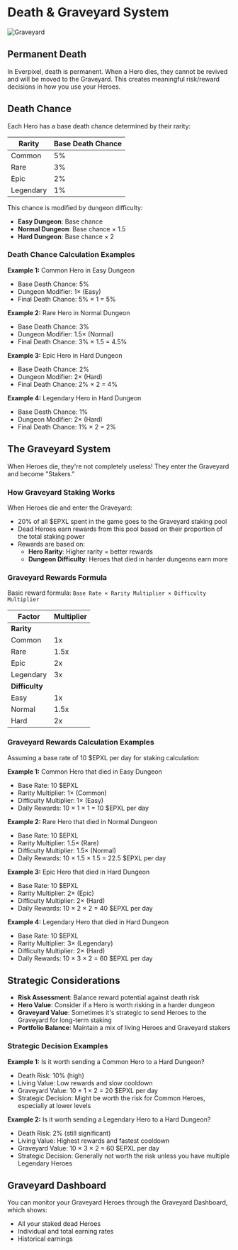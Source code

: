# Death & Graveyard System

![Graveyard](https://placeholder.com/wp-content/uploads/2018/10/placeholder.png)

## Permanent Death

In Everpixel, death is permanent. When a Hero dies, they cannot be revived and will be moved to the Graveyard. This creates meaningful risk/reward decisions in how you use your Heroes.

## Death Chance

Each Hero has a base death chance determined by their rarity:

| Rarity | Base Death Chance |
|--------|-------------------|
| Common | 5% |
| Rare | 3% |
| Epic | 2% |
| Legendary | 1% |

This chance is modified by dungeon difficulty:
- **Easy Dungeon**: Base chance
- **Normal Dungeon**: Base chance × 1.5
- **Hard Dungeon**: Base chance × 2

### Death Chance Calculation Examples

**Example 1:** Common Hero in Easy Dungeon
- Base Death Chance: 5%
- Dungeon Modifier: 1× (Easy)
- Final Death Chance: 5% × 1 = 5%

**Example 2:** Rare Hero in Normal Dungeon
- Base Death Chance: 3%
- Dungeon Modifier: 1.5× (Normal)
- Final Death Chance: 3% × 1.5 = 4.5%

**Example 3:** Epic Hero in Hard Dungeon
- Base Death Chance: 2%
- Dungeon Modifier: 2× (Hard)
- Final Death Chance: 2% × 2 = 4%

**Example 4:** Legendary Hero in Hard Dungeon
- Base Death Chance: 1%
- Dungeon Modifier: 2× (Hard)
- Final Death Chance: 1% × 2 = 2%

## The Graveyard System

When Heroes die, they're not completely useless! They enter the Graveyard and become "Stakers."

### How Graveyard Staking Works

When Heroes die and enter the Graveyard:
- 20% of all $EPXL spent in the game goes to the Graveyard staking pool
- Dead Heroes earn rewards from this pool based on their proportion of the total staking power
- Rewards are based on:
   - **Hero Rarity**: Higher rarity = better rewards
   - **Dungeon Difficulty**: Heroes that died in harder dungeons earn more

### Graveyard Rewards Formula

Basic reward formula: `Base Rate × Rarity Multiplier × Difficulty Multiplier`

| Factor | Multiplier |
|--------|------------|
| **Rarity** |  |
| Common | 1x |
| Rare | 1.5x |
| Epic | 2x |
| Legendary | 3x |
| **Difficulty** |  |
| Easy | 1x |
| Normal | 1.5x |
| Hard | 2x |

### Graveyard Rewards Calculation Examples

Assuming a base rate of 10 $EPXL per day for staking calculation:

**Example 1:** Common Hero that died in Easy Dungeon
- Base Rate: 10 $EPXL
- Rarity Multiplier: 1× (Common)
- Difficulty Multiplier: 1× (Easy)
- Daily Rewards: 10 × 1 × 1 = 10 $EPXL per day

**Example 2:** Rare Hero that died in Normal Dungeon
- Base Rate: 10 $EPXL
- Rarity Multiplier: 1.5× (Rare)
- Difficulty Multiplier: 1.5× (Normal)
- Daily Rewards: 10 × 1.5 × 1.5 = 22.5 $EPXL per day

**Example 3:** Epic Hero that died in Hard Dungeon
- Base Rate: 10 $EPXL
- Rarity Multiplier: 2× (Epic)
- Difficulty Multiplier: 2× (Hard)
- Daily Rewards: 10 × 2 × 2 = 40 $EPXL per day

**Example 4:** Legendary Hero that died in Hard Dungeon
- Base Rate: 10 $EPXL
- Rarity Multiplier: 3× (Legendary)
- Difficulty Multiplier: 2× (Hard)
- Daily Rewards: 10 × 3 × 2 = 60 $EPXL per day

## Strategic Considerations

- **Risk Assessment**: Balance reward potential against death risk
- **Hero Value**: Consider if a Hero is worth risking in a harder dungeon
- **Graveyard Value**: Sometimes it's strategic to send Heroes to the Graveyard for long-term staking
- **Portfolio Balance**: Maintain a mix of living Heroes and Graveyard stakers

### Strategic Decision Examples

**Example 1:** Is it worth sending a Common Hero to a Hard Dungeon?
- Death Risk: 10% (high)
- Living Value: Low rewards and slow cooldown
- Graveyard Value: 10 × 1 × 2 = 20 $EPXL per day
- Strategic Decision: Might be worth the risk for Common Heroes, especially at lower levels

**Example 2:** Is it worth sending a Legendary Hero to a Hard Dungeon?
- Death Risk: 2% (still significant)
- Living Value: Highest rewards and fastest cooldown
- Graveyard Value: 10 × 3 × 2 = 60 $EPXL per day
- Strategic Decision: Generally not worth the risk unless you have multiple Legendary Heroes

## Graveyard Dashboard

You can monitor your Graveyard Heroes through the Graveyard Dashboard, which shows:
- All your staked dead Heroes
- Individual and total earning rates
- Historical earnings